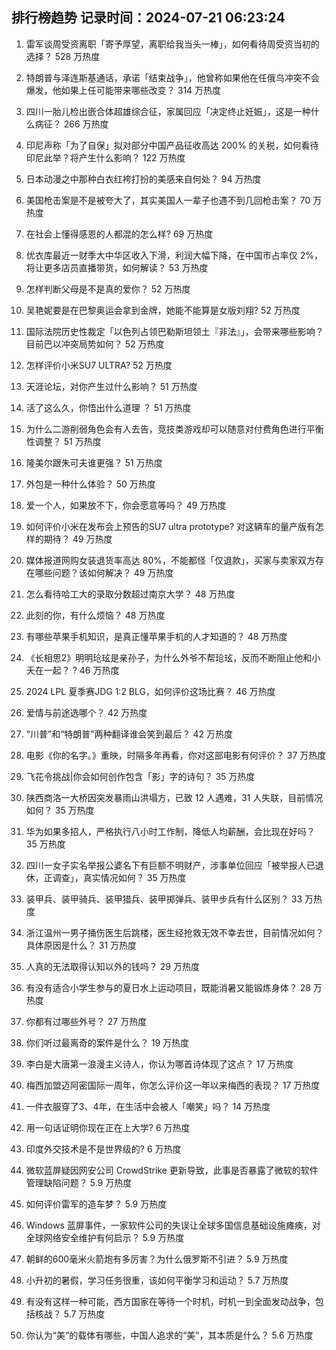 
## 排行榜趋势 记录时间：2024-07-21 06:23:24
  
  1. 雷军谈周受资离职「寄予厚望，离职给我当头一棒」，如何看待周受资当初的选择？ 528 万热度
    
  2. 特朗普与泽连斯基通话，承诺「结束战争」，他曾称如果他在任俄乌冲突不会爆发，他如果上任可能带来哪些改变？ 314 万热度
    
  3. 四川一胎儿检出嵌合体超雄综合征，家属回应「决定终止妊娠」，这是一种什么病征？ 266 万热度
    
  4. 印尼声称「为了自保」拟对部分中国产品征收高达 200% 的关税，如何看待印尼此举？将产生什么影响？ 122 万热度
    
  5. 日本动漫之中那种白衣红袴打扮的美感来自何处？ 94 万热度
    
  6. 美国枪击案是不是被夸大了，其实美国人一辈子也遇不到几回枪击案？ 70 万热度
    
  7. 在社会上懂得感恩的人都混的怎么样? 69 万热度
    
  8. 优衣库最近一财季大中华区收入下滑，利润大幅下降，在中国市占率仅 2%，将让更多店员直播带货，如何解读？ 53 万热度
    
  9. 怎样判断父母是不是真的爱你？ 52 万热度
    
  10. 吴艳妮要是在巴黎奥运会拿到金牌，她能不能算是女版刘翔? 52 万热度
    
  11. 国际法院历史性裁定「以色列占领巴勒斯坦领土『非法』」，会带来哪些影响？目前巴以冲突局势如何？ 52 万热度
    
  12. 怎样评价小米SU7 ULTRA? 52 万热度
    
  13. 天涯论坛，对你产生过什么影响？ 51 万热度
    
  14. 活了这么久，你悟出什么道理 ？ 51 万热度
    
  15. 为什么二游削弱角色会有人去告，竞技类游戏却可以随意对付费角色进行平衡性调整？ 51 万热度
    
  16. 隆美尔跟朱可夫谁更强？ 51 万热度
    
  17. 外包是一种什么体验？ 50 万热度
    
  18. 爱一个人，如果放不下，你会愿意等吗？ 49 万热度
    
  19. 如何评价小米在发布会上预告的SU7 ultra prototype? 对这辆车的量产版有怎样的期待？ 49 万热度
    
  20. 媒体报道网购女装退货率高达 80%，不能都怪「仅退款」，买家与卖家双方存在哪些问题？该如何解决？ 49 万热度
    
  21. 怎么看待哈工大的录取分数超过南京大学？ 48 万热度
    
  22. 此刻的你，有什么烦恼？ 48 万热度
    
  23. 有哪些苹果手机知识，是真正懂苹果手机的人才知道的？ 48 万热度
    
  24. 《长相思2》明明玱玹是亲孙子，为什么外爷不帮玱玹，反而不断阻止他和小夭在一起？ ? 46 万热度
    
  25. 2024 LPL 夏季赛JDG 1:2 BLG，如何评价这场比赛？ 46 万热度
    
  26. 爱情与前途选哪个？ 42 万热度
    
  27. “川普”和“特朗普”两种翻译谁会笑到最后？ 42 万热度
    
  28. 电影《你的名字。》重映，时隔多年再看，你对这部电影有何评价？ 37 万热度
    
  29. 飞花令挑战|你会如何创作包含「影」字的诗句？ 35 万热度
    
  30. 陕西商洛一大桥因突发暴雨山洪塌方，已致 12 人遇难，31 人失联，目前情况如何？ 35 万热度
    
  31. 华为如果多招人，严格执行八小时工作制，降低人均薪酬，会比现在好吗？ 35 万热度
    
  32. 四川一女子实名举报公婆名下有巨额不明财产，涉事单位回应「被举报人已退休，正调查」，真实情况如何？ 35 万热度
    
  33. 装甲兵、装甲骑兵、装甲猎兵、装甲掷弹兵、装甲步兵有什么区别？ 33 万热度
    
  34. 浙江温州一男子捅伤医生后跳楼，医生经抢救无效不幸去世，目前情况如何？具体原因是什么？ 31 万热度
    
  35. 人真的无法取得认知以外的钱吗？ 29 万热度
    
  36. 有没有适合小学生参与的夏日水上运动项目，既能消暑又能锻炼身体？ 28 万热度
    
  37. 你都有过哪些外号？ 27 万热度
    
  38. 你们听过最离奇的案件是什么？ 19 万热度
    
  39. 李白是大唐第一浪漫主义诗人，你认为哪首诗体现了这点？ 17 万热度
    
  40. 梅西加盟迈阿密国际一周年，你怎么评价这一年以来梅西的表现？ 17 万热度
    
  41. 一件衣服穿了3、4年，在生活中会被人「嘲笑」吗？ 14 万热度
    
  42. 用一句话证明你现在正在上大学? 6 万热度
    
  43. 印度外交技术是不是世界级的? 6 万热度
    
  44. 微软蓝屏疑因网安公司 CrowdStrike 更新导致，此事是否暴露了微软的软件管理缺陷问题？ 5.9 万热度
    
  45. 如何评价雷军的造车梦？ 5.9 万热度
    
  46. Windows 蓝屏事件，一家软件公司的失误让全球多国信息基础设施瘫痪，对全球网络安全维护有何启示？ 5.9 万热度
    
  47. 朝鲜的600毫米火箭炮有多厉害？为什么俄罗斯不引进？ 5.9 万热度
    
  48. 小升初的暑假，学习任务很重，该如何平衡学习和运动？ 5.7 万热度
    
  49. 有没有这样一种可能，西方国家在等待一个时机，时机一到全面发动战争，包括核战？ 5.7 万热度
    
  50. 你认为“美”的载体有哪些，中国人追求的“美”，其本质是什么？ 5.6 万热度
    